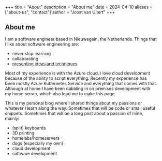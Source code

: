 +++
title = "About"
description = "About me"
date = 2024-04-10
aliases = ["about-us", "contact"]
author = "Joost van Uitert"
+++

## About me

I am a software engineer based in Nieuwegein, the Netherlands.
Things that I like about software engineering are:

* never stop learning
* collaborating
* [presenting ideas and techniques](https://sessionize.com/joost-van-uitert/)

Most of my experience is with the Azure cloud.
I love cloud development because of the ability to script everything.
Recently my experience has been mostly Azure Kubernetes Service and everything that comes with that.
Although at home I have been dabbling in on premises development with my home server, which also lead me to make this page.

This is my personal blog where I shared things about my passions or whatever I learn along the way.
Sometimes that will be code or small useful snippets.
Sometimes that will be a long post about a passion of mine, mainly:

* (split) keyboards
* 3D printing
* homelabs/homeservers
* dogs (especially my own)
* cloud development
* software development
